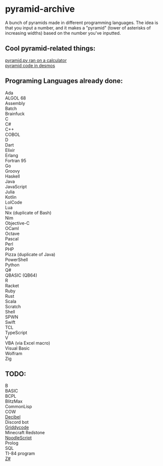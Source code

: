 # pyramid-archive
A bunch of pyramids made in different programming languages. The idea is that you input a number, and it makes a "pyramid" (tower of asterisks of increasing widths) based on the number you've inputted.

## Cool pyramid-related things:
[pyramid.py ran on a calculator](https://youtu.be/JQqT5u8wZeE)  
[pyramid code in desmos](https://www.desmos.com/calculator/grods4qbsy)

## Programing Languages already done:
Ada  
ALGOL 68  
Assembly  
Batch  
Brainfuck  
C  
C#  
C++  
COBOL  
D  
Dart  
Elixir  
Erlang  
Fortran 95  
Go  
Groovy  
Haskell  
Java  
JavaScript  
Julia  
Kotlin  
LolCode  
Lua  
Nix (duplicate of Bash)  
Nim  
Objective-C  
OCaml  
Octave  
Pascal  
Perl  
PHP  
Pizza (duplicate of Java)  
PowerShell  
Python  
Q#  
QBASIC (QB64)  
R  
Racket  
Ruby  
Rust  
Scala  
Scratch  
Shell  
SPWN  
Swift  
TCL  
TypeScript  
V  
VBA (via Excel macro)  
Visual Basic  
Wolfram  
Zig  

## TODO:
B  
BASIC  
BCPL  
BlitzMax  
CommonLisp  
COW  
[Decibel](https://github.com/DaemonNillia/Decibel)  
Discord bot  
[Griddycode](https://github.com/face-hh/griddycode)   
Minecraft Redstone  
[NoodleScript](https://github.com/OfficialCodeNoodles/NoodleScript)  
Prolog  
SQL  
TI-84 program  
[Z#](https://github.com/sam-astro/Z-Sharp) 

